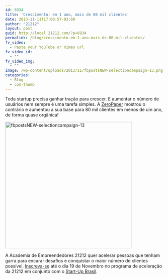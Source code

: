 ```yaml
---
id: 6934
title: 'Crescimento: em 1 ano, mais de 80 mil clientes'
date: 2013-11-11T17:00:57-03:00
author: "21212"
layout: post
guid: http://local.21212.com/?p=6934
permalink: /blog/crescimento-em-1-ano-mais-de-80-mil-clientes/
fv_video:
  - Paste your YouTube or Vimeo url
fv_video_id:
  - ""
fv_video_img:
  - ""
image: /wp-content/uploads/2013/11/fbpostsNEW-selectioncampaign-13.png
categories:
  - Blog
  - com-thumb
---
```

Toda startup precisa ganhar tração para crescer. E aumentar o número de usuários nem sempre é uma tarefa simples. A [ZeroPaper](https://www.zeropaper.com.br/) mostrou o contrário e aumentou a sua base para 80 mil clientes em menos de um ano, de forma quase orgânica!

[<img class="aligncenter size-full wp-image-6935" alt="fbpostsNEW-selectioncampaign-13" src="http://local.21212.com/wp-content/uploads/2013/11/fbpostsNEW-selectioncampaign-13.png" width="403" height="403" srcset="http://localhost:8080/wp-content/uploads/2013/11/fbpostsNEW-selectioncampaign-13.png 403w, http://localhost:8080/wp-content/uploads/2013/11/fbpostsNEW-selectioncampaign-13-150x150.png 150w, http://localhost:8080/wp-content/uploads/2013/11/fbpostsNEW-selectioncampaign-13-300x300.png 300w" sizes="(max-width: 403px) 100vw, 403px" />](http://local.21212.com/wp-content/uploads/2013/11/fbpostsNEW-selectioncampaign-13.png)
  
A Academia de Empreendedores 21212 quer acelerar pessoas que tenham garra para encarar desafios e conquistar o maior número de clientes possível. [Inscreva-se](http://goo.gl/EHEHfq) até o dia 19 de Novembro no programa de aceleração da 21212 em conjunto com o [Start-Up Brasil](http://startupbrasil.mcti.gov.br/).